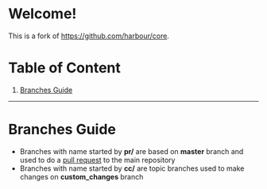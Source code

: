 # Welcome!

This is a fork of <https://github.com/harbour/core>.

# Table of Content

1. [Branches Guide](#branches_guide)

---

# Branches Guide

* Branches with name started by **pr/** are based on **master** branch and used to do a [pull request](https://help.github.com/articles/using-pull-requests) to the main repository
* Branches with name started by **cc/** are topic branches used to make changes on **custom_changes** branch
